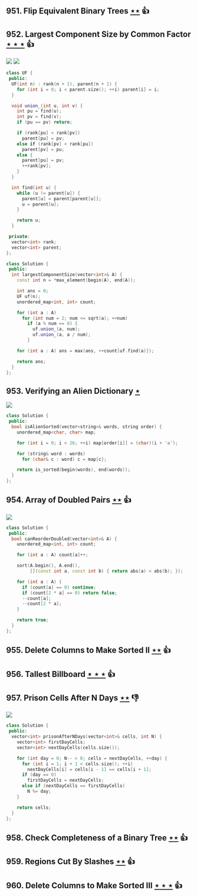 ## 951. Flip Equivalent Binary Trees [$\star\star$](https://leetcode.com/problems/flip-equivalent-binary-trees) :thumbsup:

## 952. Largest Component Size by Common Factor [$\star\star\star$](https://leetcode.com/problems/largest-component-size-by-common-factor) :thumbsup:

![](https://img.shields.io/badge/-Math-434343.svg?style=flat-square) ![](https://img.shields.io/badge/-Union%20Find-535953.svg?style=flat-square)

```cpp
class UF {
 public:
  UF(int n) : rank(n + 1), parent(n + 1) {
    for (int i = 0; i < parent.size(); ++i) parent[i] = i;
  }

  void union_(int u, int v) {
    int pu = find(u);
    int pv = find(v);
    if (pu == pv) return;

    if (rank[pu] < rank[pv])
      parent[pu] = pv;
    else if (rank[pv] < rank[pu])
      parent[pv] = pu;
    else {
      parent[pu] = pv;
      ++rank[pv];
    }
  }

  int find(int u) {
    while (u != parent[u]) {
      parent[u] = parent[parent[u]];
      u = parent[u];
    }

    return u;
  }

 private:
  vector<int> rank;
  vector<int> parent;
};

class Solution {
 public:
  int largestComponentSize(vector<int>& A) {
    const int n = *max_element(begin(A), end(A));

    int ans = 0;
    UF uf(n);
    unordered_map<int, int> count;

    for (int a : A)
      for (int num = 2; num <= sqrt(a); ++num)
        if (a % num == 0) {
          uf.union_(a, num);
          uf.union_(a, a / num);
        }

    for (int a : A) ans = max(ans, ++count[uf.find(a)]);

    return ans;
  }
};
```

## 953. Verifying an Alien Dictionary [$\star$](https://leetcode.com/problems/verifying-an-alien-dictionary)

![](https://img.shields.io/badge/-Hash%20Table-7BA23F.svg?style=flat-square)

```cpp
class Solution {
 public:
  bool isAlienSorted(vector<string>& words, string order) {
    unordered_map<char, char> map;

    for (int i = 0; i < 26; ++i) map[order[i]] = (char)(i + 'a');

    for (string& word : words)
      for (char& c : word) c = map[c];

    return is_sorted(begin(words), end(words));
  }
};
```

## 954. Array of Doubled Pairs [$\star\star$](https://leetcode.com/problems/array-of-doubled-pairs) :thumbsup:

![](https://img.shields.io/badge/-Hash%20Table-7BA23F.svg?style=flat-square)

```cpp
class Solution {
 public:
  bool canReorderDoubled(vector<int>& A) {
    unordered_map<int, int> count;

    for (int a : A) count[a]++;

    sort(A.begin(), A.end(),
         [](const int a, const int b) { return abs(a) < abs(b); });

    for (int a : A) {
      if (count[a] == 0) continue;
      if (count[2 * a] == 0) return false;
      --count[a];
      --count[2 * a];
    }

    return true;
  }
};
```

## 955. Delete Columns to Make Sorted II [$\star\star$](https://leetcode.com/problems/delete-columns-to-make-sorted-ii) :thumbsup:

## 956. Tallest Billboard [$\star\star\star$](https://leetcode.com/problems/tallest-billboard) :thumbsup:

## 957. Prison Cells After N Days [$\star\star$](https://leetcode.com/problems/prison-cells-after-n-days) :thumbsdown:

![](https://img.shields.io/badge/-Hash%20Table-7BA23F.svg?style=flat-square)

```cpp
class Solution {
 public:
  vector<int> prisonAfterNDays(vector<int>& cells, int N) {
    vector<int> firstDayCells;
    vector<int> nextDayCells(cells.size());

    for (int day = 0; N-- > 0; cells = nextDayCells, ++day) {
      for (int i = 1; i + 1 < cells.size(); ++i)
        nextDayCells[i] = cells[i - 1] == cells[i + 1];
      if (day == 0)
        firstDayCells = nextDayCells;
      else if (nextDayCells == firstDayCells)
        N %= day;
    }

    return cells;
  }
};
```

## 958. Check Completeness of a Binary Tree [$\star\star$](https://leetcode.com/problems/check-completeness-of-a-binary-tree) :thumbsup:

## 959. Regions Cut By Slashes [$\star\star$](https://leetcode.com/problems/regions-cut-by-slashes) :thumbsup:

## 960. Delete Columns to Make Sorted III [$\star\star\star$](https://leetcode.com/problems/delete-columns-to-make-sorted-iii) :thumbsup:
